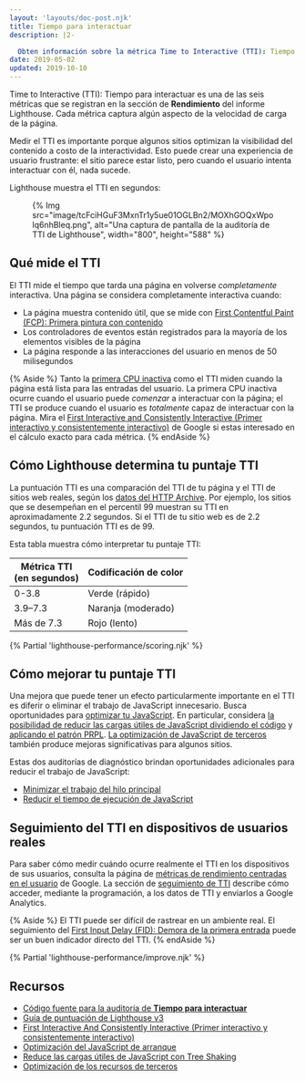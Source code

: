 ```yaml
---
layout: 'layouts/doc-post.njk'
title: Tiempo para interactuar
description: |2-

  Obten información sobre la métrica Time to Interactive (TTI): Tiempo para interactuar de Lighthouse y cómo medirlo y optimizarlo.
date: 2019-05-02
updated: 2019-10-10
---
```


Time to Interactive (TTI): Tiempo para interactuar es una de las seis métricas que se registran en la sección de **Rendimiento** del informe Lighthouse. Cada métrica captura algún aspecto de la velocidad de carga de la página.

Medir el TTI es importante porque algunos sitios optimizan la visibilidad del contenido a costo de la interactividad. Esto puede crear una experiencia de usuario frustrante: el sitio parece estar listo, pero cuando el usuario intenta interactuar con él, nada sucede.

Lighthouse muestra el TTI en segundos:

<figure>{% Img src="image/tcFciHGuF3MxnTr1y5ue01OGLBn2/MOXhGOQxWpolq6nhBleq.png", alt="Una captura de pantalla de la auditoría de TTI de Lighthouse", width="800", height="588" %}</figure>

## Qué mide el TTI

El TTI mide el tiempo que tarda una página en volverse _completamente_ interactiva. Una página se considera completamente interactiva cuando:

- La página muestra contenido útil, que se mide con [First Contentful Paint (FCP): Primera pintura con contenido](https://web.dev/fcp/)
- Los controladores de eventos están registrados para la mayoría de los elementos visibles de la página
- La página responde a las interacciones del usuario en menos de 50 milisegundos

{% Aside %} Tanto la [primera CPU inactiva](/docs/lighthouse/performance/first-cpu-idle/) como el TTI miden cuando la página está lista para las entradas del usuario. La primera CPU inactiva ocurre cuando el usuario puede _comenzar_ a interactuar con la página; el TTI se produce cuando el usuario es _totalmente_ capaz de interactuar con la página. Mira el [First Interactive and Consistently Interactive (Primer interactivo y consistentemente interactivo)](https://docs.google.com/document/d/1GGiI9-7KeY3TPqS3YT271upUVimo-XiL5mwWorDUD4c/edit) de Google si estas interesado en el cálculo exacto para cada métrica. {% endAside %}

## Cómo Lighthouse determina tu puntaje TTI

La puntuación TTI es una comparación del TTI de tu página y el TTI de sitios web reales, según los [datos del HTTP Archive](https://httparchive.org/reports/loading-speed#ttci). Por ejemplo, los sitios que se desempeñan en el percentil 99 muestran su TTI en aproximadamente 2.2 segundos. Si el TTI de tu sitio web es de 2.2 segundos, tu puntuación TTI es de 99.

Esta tabla muestra cómo interpretar tu puntaje TTI:

<div class="table-wrapper scrollbar">
  <table>
    <thead>
      <tr>
        <th>Métrica TTI<br> (en segundos)</th>
        <th>Codificación de color</th>
      </tr>
    </thead>
    <tbody>
      <tr>
        <td>0-3.8</td>
        <td>Verde (rápido)</td>
      </tr>
      <tr>
        <td>3.9–7.3</td>
        <td>Naranja (moderado)</td>
      </tr>
      <tr>
        <td>Más de 7.3</td>
        <td>Rojo (lento)</td>
      </tr>
    </tbody>
  </table>
</div>

{% Partial 'lighthouse-performance/scoring.njk' %}

## Cómo mejorar tu puntaje TTI

Una mejora que puede tener un efecto particularmente importante en el TTI es diferir o eliminar el trabajo de JavaScript innecesario. Busca oportunidades para [optimizar tu JavaScript](https://web.dev/fast/#optimize-your-javascript). En particular, considera [la posibilidad de reducir las cargas útiles de JavaScript dividiendo el código](https://web.dev/reduce-javascript-payloads-with-code-splitting/) y [aplicando el patrón PRPL](https://web.dev/apply-instant-loading-with-prpl). [La optimización de JavaScript de terceros](https://web.dev/fast/#optimize-your-third-party-resources) también produce mejoras significativas para algunos sitios.

Estas dos auditorías de diagnóstico brindan oportunidades adicionales para reducir el trabajo de JavaScript:

- [Minimizar el trabajo del hilo principal](https://web.dev/mainthread-work-breakdown/)
- [Reducir el tiempo de ejecución de JavaScript](https://web.dev/bootup-time/)

## Seguimiento del TTI en dispositivos de usuarios reales

Para saber cómo medir cuándo ocurre realmente el TTI en los dispositivos de sus usuarios, consulta la página de [métricas de rendimiento centradas en el usuario](https://web.dev/user-centric-performance-metrics/) de Google. La sección de [seguimiento de TTI](https://developers.google.com/web/fundamentals/performance/user-centric-performance-metrics#tracking_tti) describe cómo acceder, mediante la programación, a los datos de TTI y enviarlos a Google Analytics.

{% Aside %} El TTI puede ser difícil de rastrear en un ambiente real. El seguimiento del [First Input Delay (FID): Demora de la primera entrada](https://developers.google.com/web/updates/2018/05/first-input-delay) puede ser un buen indicador directo del TTI. {% endAside %}

{% Partial 'lighthouse-performance/improve.njk' %}

## Recursos

- [Código fuente para la auditoría de **Tiempo para interactuar**](https://github.com/GoogleChrome/lighthouse/blob/master/lighthouse-core/audits/metrics/interactive.js)
- [Guía de puntuación de Lighthouse v3](https://developers.google.com/web/tools/lighthouse/v3/scoring)
- [First Interactive And Consistently Interactive (Primer interactivo y consistentemente interactivo)](https://docs.google.com/document/d/1GGiI9-7KeY3TPqS3YT271upUVimo-XiL5mwWorDUD4c/edit)
- [Optimización del JavaScript de arranque](https://developers.google.com/web/fundamentals/performance/optimizing-content-efficiency/javascript-startup-optimization/)
- [Reduce las cargas útiles de JavaScript con Tree Shaking](https://developers.google.com/web/fundamentals/performance/optimizing-javascript/tree-shaking/)
- [Optimización de los recursos de terceros](https://web.dev/fast/#optimize-your-third-party-resources)
